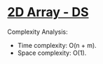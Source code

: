 # [2D Array - DS](https://www.hackerrank.com/challenges/2d-array)

Complexity Analysis:
* Time complexity: O(n + m).
* Space complexity: O(1).
